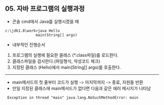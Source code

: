 ## 05. 자바 프로그램의 실행과정
* 콘솔 cmd에서 Java를 실행시켰을 때
```
c:\jdk1.8\work>java Hello
              main(String[] args)
```
* 내부적인 진행순서
1. 프로그램의 실행에 필요한 클래스 (*.class파일)를 로드한다.
2. 클래스파일을 검사한다.(파일형식, 악성코드 체크)
3. 지정된 클래스 (Hello)에서 main(String[] args)를 호출한다.
---
* main메서드의 첫 줄부터 코드가 실행 -> 마지막까지 -> 종료, 자원들 반환
* 만일 지정된 클래스에 main메서드가 없다면 다음과 같은 에러 메시지가 나타남
```
 Exception in thread "main" java.lang.NoSuchMethodError: main
```
